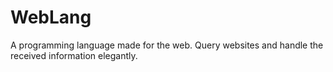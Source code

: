 WebLang
=======

A programming language made for the web. Query websites and handle the received information elegantly.
